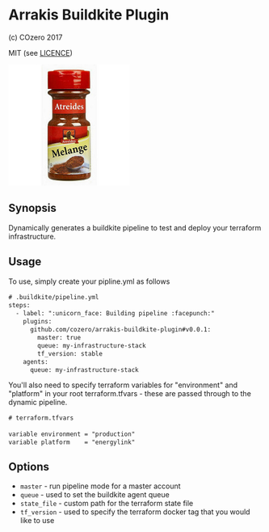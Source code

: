 # Arrakis Buildkite Plugin

(c) COzero 2017

MIT (see [LICENCE](LICENCE))

![Arrakis](arrakis.jpg)

## Synopsis

Dynamically generates a buildkite pipeline to test and deploy your terraform infrastructure.

## Usage

To use, simply create your pipline.yml as follows

```
# .buildkite/pipeline.yml
steps:
  - label: ":unicorn_face: Building pipeline :facepunch:"
    plugins:
      github.com/cozero/arrakis-buildkite-plugin#v0.0.1:
        master: true
        queue: my-infrastructure-stack
        tf_version: stable
    agents:
      queue: my-infrastructure-stack
```

You'll also need to specify terraform variables for "environment" and "platform" in your root terraform.tfvars - these are passed through to the dynamic pipeline.

```
# terraform.tfvars

variable environment = "production"
variable platform    = "energylink"
```

## Options

* `master` - run pipeline mode for a master account
* `queue` - used to set the buildkite agent queue
* `state_file` - custom path for the terraform state file
* `tf_version` - used to specify the terraform docker tag that you would like to use
